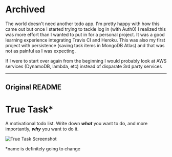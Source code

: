 # Archived

The world doesn't need another todo app. I'm pretty happy with how this came out but once I started trying to tackle log in (with Auth0) I realized this was more effort than I wanted to put in for a personal project. It was a good learning experience integrating Travis CI and Heroku. This was also my first project with persistence (saving task items in MongoDB Atlas) and that was not as painful as I was expecting.

If I were to start over again from the beginning I would probably look at AWS services (DynamoDB, lambda, etc) instead of disparate 3rd party services

---
## Original README
# True Task*

A motivational todo list. Write down _**what**_ you want to do, and more importantly, _**why**_ you want to do it.

![True Task Screenshot](https://i.imgur.com/Lkik10Z.png "True Task Screenshot")

*name is definitely going to change